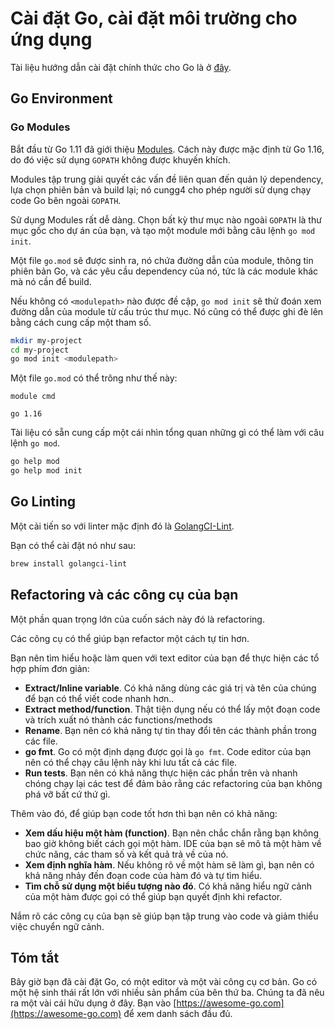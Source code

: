 # Cài đặt Go, cài đặt môi trường cho ứng dụng

Tài liệu hướng dẫn cài đặt chính thức cho Go là ở [đây](https://golang.org/doc/install).

## Go Environment

### Go Modules
Bắt đầu từ Go 1.11 đã giới thiệu [Modules](https://github.com/golang/go/wiki/Modules). Cách này được mặc định từ Go 1.16, do đó việc sử dụng `GOPATH` không được khuyến khích.

Modules tập trung giải quyết các vấn đề liên quan đến quản lý dependency, lựa chọn phiên bản và build lại; nó cungg4 cho phép người sử dụng chạy code Go bên ngoài `GOPATH`.

Sử dụng Modules rất dễ dàng. Chọn bất kỳ thư mục nào ngoài `GOPATH` là thư mục gốc cho dự án của bạn, và tạo một module mới bằng câu lệnh `go mod init`.

Một file `go.mod` sẽ được sinh ra, nó chứa đường dẫn của module, thông tin phiên bản Go, và các yêu cầu dependency của nó, tức là các module khác mà nó cần để build.

Nếu không có `<modulepath>` nào được đề cập, `go mod init` sẽ thử đoán xem đường dẫn của module từ cấu trúc thư mục. Nó cũng có thể được ghi đè lên bằng cách cung cấp một tham số.

```sh
mkdir my-project
cd my-project
go mod init <modulepath>
```

Một file `go.mod` có thể trông như thế này:

```
module cmd

go 1.16

```

Tài liệu có sẵn cung cấp một cái nhìn tổng quan những gì có thể làm với câu lệnh `go mod`.

```sh
go help mod
go help mod init
```

## Go Linting

Một cải tiến so với linter mặc định đó là [GolangCI-Lint](https://golangci-lint.run).

Bạn có thể cài đặt nó như sau:

```sh
brew install golangci-lint
```

## Refactoring và các công cụ của bạn

Một phần quan trọng lớn của cuốn sách này đó là refactoring.

Các công cụ có thể giúp bạn refactor một cách tự tin hơn.

Bạn nên tìm hiểu hoặc làm quen với text editor của bạn để thực hiện các tổ hợp phím đơn giản:

- **Extract/Inline variable**. Có khả năng dùng các giá trị và tên của chúng để bạn có thể viết code nhanh hơn..
- **Extract method/function**. Thật tiện dụng nếu có thể lấy một đoạn code và trích xuất nó thành các functions/methods
- **Rename**. Bạn nên có khả năng tự tin thay đổi tên các thành phần trong các file.
- **go fmt**. Go có một định dạng được gọi là `go fmt`. Code editor của bạn nên có thể chạy câu lệnh này khi lưu tất cả các file.
- **Run tests**. Bạn nên có khả năng thực hiện các phần trên và nhanh chóng chạy lại các test để đảm bảo rằng các refactoring của bạn không phá vỡ bất cứ thứ gì.

Thêm vào đó, để giúp bạn code tốt hơn thì bạn nên có khả năng:

- **Xem dấu hiệu một hàm (function)**. Bạn nên chắc chắn rằng bạn không bao giờ không biết cách gọi một hàm. IDE của bạn sẽ mô tả một hàm về chức năng, các tham số và kết quả trả về của nó.
- **Xem định nghĩa hàm**. Nếu không rõ về một hàm sẽ làm gì, bạn nên có khả năng nhảy đến đoạn code của hàm đó và tự tìm hiểu.
- **Tìm chỗ sử dụng một biểu tượng nào đó**. Có khả năng hiểu ngữ cảnh của một hàm được gọi có thể giúp bạn quyết định khi refactor.

Nắm rõ các công cụ của bạn sẽ giúp bạn tập trung vào code và giảm thiểu việc chuyển ngữ cảnh.

## Tóm tắt

Bây giờ bạn đã cài đặt Go, có một editor và một vài công cụ cơ bản. Go có một hệ sinh thái rất lớn với nhiều sản phẩm của bên thứ ba. Chúng ta đã nêu ra một vài cái hữu dụng ở đây. Bạn vào [https://awesome-go.com](https://awesome-go.com) để xem danh sách đầu đủ.
